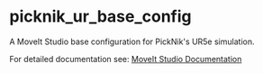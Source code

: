 # picknik_ur_base_config

A MoveIt Studio base configuration for PickNik's UR5e simulation.

For detailed documentation see: [MoveIt Studio Documentation](https://docs.picknik.ai/)
